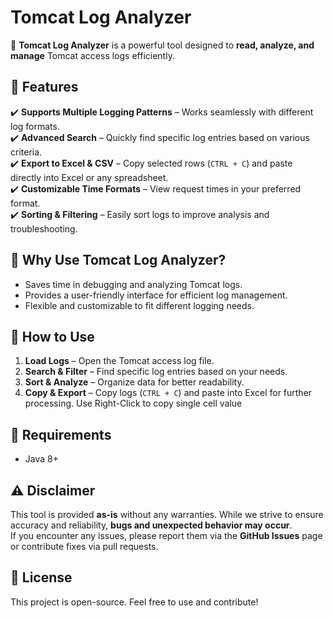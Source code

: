# **Tomcat Log Analyzer**

🚀 **Tomcat Log Analyzer** is a powerful tool designed to **read, analyze, and manage** Tomcat access logs efficiently.

## 🌟 **Features**
✔️ **Supports Multiple Logging Patterns** – Works seamlessly with different log formats.  
✔️ **Advanced Search** – Quickly find specific log entries based on various criteria.  
✔️ **Export to Excel & CSV** – Copy selected rows (`CTRL + C`) and paste directly into Excel or any spreadsheet.  
✔️ **Customizable Time Formats** – View request times in your preferred format.  
✔️ **Sorting & Filtering** – Easily sort logs to improve analysis and troubleshooting.

## 🎯 **Why Use Tomcat Log Analyzer?**
- Saves time in debugging and analyzing Tomcat logs.
- Provides a user-friendly interface for efficient log management.
- Flexible and customizable to fit different logging needs.

## 🔧 **How to Use**
1. **Load Logs** – Open the Tomcat access log file.
2. **Search & Filter** – Find specific log entries based on your needs.
3. **Sort & Analyze** – Organize data for better readability.
4. **Copy & Export** – Copy logs (`CTRL + C`) and paste into Excel for further processing. Use Right-Click to copy single cell value

## 📌 **Requirements**
- Java 8+

## ⚠️ **Disclaimer**
This tool is provided **as-is** without any warranties. While we strive to ensure accuracy and reliability, **bugs and unexpected behavior may occur**.  
If you encounter any issues, please report them via the **GitHub Issues** page or contribute fixes via pull requests.

## 📜 **License**
This project is open-source. Feel free to use and contribute!